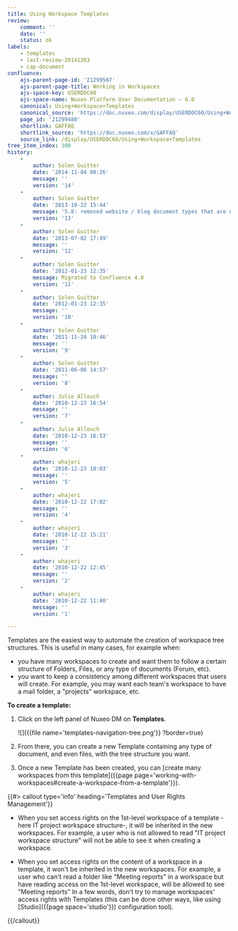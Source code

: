 ```yaml
---
title: Using Workspace Templates
review:
    comment: ''
    date: ''
    status: ok
labels:
    - templates
    - last-review-20141203
    - cap-document
confluence:
    ajs-parent-page-id: '21299507'
    ajs-parent-page-title: Working in Workspaces
    ajs-space-key: USERDOC60
    ajs-space-name: Nuxeo Platform User Documentation — 6.0
    canonical: Using+Workspace+Templates
    canonical_source: 'https://doc.nuxeo.com/display/USERDOC60/Using+Workspace+Templates'
    page_id: '21299480'
    shortlink: GAFFAQ
    shortlink_source: 'https://doc.nuxeo.com/x/GAFFAQ'
    source_link: /display/USERDOC60/Using+Workspace+Templates
tree_item_index: 300
history:
    -
        author: Solen Guitter
        date: '2014-11-04 00:26'
        message: ''
        version: '14'
    -
        author: Solen Guitter
        date: '2013-10-22 15:44'
        message: '5.8: removed website / blog document types that are now in an addon'
        version: '13'
    -
        author: Solen Guitter
        date: '2013-07-02 17:49'
        message: ''
        version: '12'
    -
        author: Solen Guitter
        date: '2012-01-23 12:35'
        message: Migrated to Confluence 4.0
        version: '11'
    -
        author: Solen Guitter
        date: '2012-01-23 12:35'
        message: ''
        version: '10'
    -
        author: Solen Guitter
        date: '2011-11-24 10:46'
        message: ''
        version: '9'
    -
        author: Solen Guitter
        date: '2011-06-06 14:57'
        message: ''
        version: '8'
    -
        author: Julie Allouch
        date: '2010-12-23 16:54'
        message: ''
        version: '7'
    -
        author: Julie Allouch
        date: '2010-12-23 16:53'
        message: ''
        version: '6'
    -
        author: whajeri
        date: '2010-12-23 10:03'
        message: ''
        version: '5'
    -
        author: whajeri
        date: '2010-12-22 17:02'
        message: ''
        version: '4'
    -
        author: whajeri
        date: '2010-12-22 15:21'
        message: ''
        version: '3'
    -
        author: whajeri
        date: '2010-12-22 12:45'
        message: ''
        version: '2'
    -
        author: whajeri
        date: '2010-12-22 11:40'
        message: ''
        version: '1'

---
```

Templates are the easiest way to automate the creation of workspace tree structures. This is useful in many cases, for example when:

*   you have many workspaces to create and want them to follow a certain structure of Folders, Files, or any type of documents (Forum, etc).
*   you want to keep a consistency among different workspaces that users will create. For example, you may want each team's workspace to have a mail folder, a "projects" workspace, etc.

**To create a template:**

1.  Click on the left panel of Nuxeo DM on **Templates**.

    ![]({{file name='templates-navigation-tree.png'}} ?border=true)
2.  From there, you can create a new Template containing any type of document, and even files, with the tree structure you want.
3.  Once a new Template has been created, you can [create many workspaces from this template]({{page page='working-with-workspaces#create-a-workspace-from-a-template'}}).

{{#> callout type='info' heading='Templates and User Rights Management'}}

*   When you set access rights on the 1st-level workspace of a template - here IT project workspace structure-, it will be inherited in the new workspaces. For example, a user who is not allowed to read "IT project workspace structure" will not be able to see it when creating a workspace.

*   When you set access rights on the content of a workspace in a template, it won't be inherited in the new workspaces. For example, a user who can't read a folder like "Meeting reports" in a workspace but have reading access on the 1st-level workspace, will be allowed to see "Meeting reports"
    In a few words, don't try to manage workspaces' access rights with Templates (this can be done other ways, like using [Studio]({{page space='studio'}}) configuration tool).

{{/callout}}

